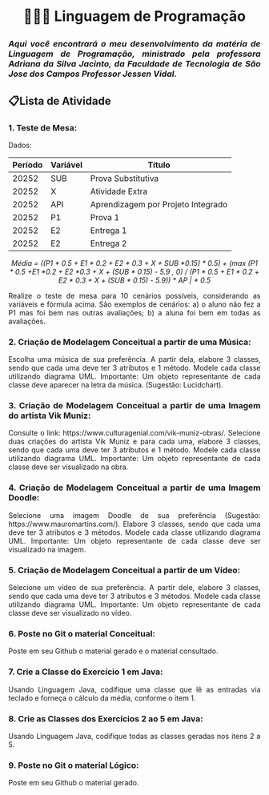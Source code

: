 # <p align="center">👨🏽‍💻 Linguagem de Programação </p>

### <p align="justify"><em>Aqui você encontrará o meu desenvolvimento da matéria de Linguagem de Programação, ministrado pela professora Adriana da Silva Jacinto, da Faculdade de Tecnologia de São Jose dos Campos Professor Jessen Vidal.</p></em>
</p>

<!-- ## <p align="center">Crie um repositório chamado "bertoti" -> pasta "engenhariadesoftware" -> arquivo "readme.md" e faça as seguintes atividades (já vou comentá-las):</p> -->

## 📋Lista de Atividade

### <p align="justify">1. Teste de Mesa: </p>

<p align="justify">Dados:

<table>
  <thead>
    <tr>
      <th>Período</th>
      <th>Variável</th>
      <th>Título</th>
    </tr>
  </thead>
  <tbody>
    <tr>
      <td>20252</td>
      <td>SUB</td>
      <td>Prova Substitutiva</td>
    </tr>
    <tr>
      <td>20252</td>
      <td>X</td>
      <td>Atividade Extra </td>
    </tr>
    <tr>
      <td>20252</td>
      <td>API</td>
      <td>Aprendizagem por Projeto Integrado</td>
    </tr>
    <tr>
      <td>20252</td>
      <td>P1</td>
      <td>Prova 1</td>
    </tr>
    <tr>
      <td>20252</td>
      <td>E2</td>
      <td>Entrega 1</td>
    </tr>
    <tr>
      <td>20252</td>
      <td>E2</td>
      <td>Entrega 2</td>
    </tr>
  </tbody>
</table></p>

<p align=" center"><em>Média = ((P1 * 0.5 + E1 * 0.2 + E2 * 0.3 + X + SUB *0.15) * 0.5) + (max (P1 * 0.5 +E1 *0.2 + E2 *0.3 + X + (SUB * 0.15) - 5.9 , 0) / (P1 * 0.5 + E1 * 0.2 + E2 * 0.3 + X + (SUB * 0.15) - 5.9)) * AP | * 0.5 </em></p>

<p align="justify">Realize o teste de mesa para 10 cenários possíveis, considerando as variáveis e fórmula acima.
São exemplos de cenários:
  a) o aluno não fez a P1 mas foi bem nas outras avaliações;
  b) a aluna foi bem em todas as avaliações.</p>


### <p align="justify">2. Criação de Modelagem Conceitual a partir de uma Música: </p>
<p align="justify">Escolha uma música de sua preferência. 
A partir dela, elabore 3 classes, sendo que cada uma deve ter 3 atributos e 1 método. 
Modele cada classe utilizando diagrama UML. Importante: Um objeto representante de cada classe deve aparecer na letra da música. (Sugestão: Lucidchart).</p>

### <p align="justify">3. Criação de Modelagem Conceitual a partir de uma Imagem do artista Vik Muniz: </p>
<p align="justify">Consulte o link: https://www.culturagenial.com/vik-muniz-obras/. 
Selecione duas criações do artista Vik Muniz e para cada uma, elabore 3 classes, sendo que cada uma deve ter 3 atributos e 1 método. 
Modele cada classe utilizando diagrama UML. Importante: Um objeto representante de cada classe deve ser visualizado na obra.</p>

### <p align="justify">4. Criação de Modelagem Conceitual a partir de uma Imagem Doodle: </p>
<p align="justify">Selecione uma imagem Doodle de sua preferência (Sugestão: https://www.mauromartins.com/). 
Elabore 3 classes, sendo que cada uma deve ter 3 atributos e 3 métodos. 
Modele cada classe utilizando diagrama UML. Importante: Um objeto representante de cada classe deve ser visualizado na imagem.</p>

### <p align="justify">5. Criação de Modelagem Conceitual a partir de um Vídeo: </p>
<p align="justify">Selecione um vídeo de sua preferência. A partir dele, elabore 3 classes, sendo que cada uma deve ter 3 atributos e 3 métodos. 
Modele cada classe utilizando diagrama UML. Importante: Um objeto representante de cada classe deve ser visualizado no vídeo.</p>

### <p align="justify">6. Poste no Git o material Conceitual: </p>
<p align="justify">Poste em seu Github o material gerado e o material consultado.</p>

### <p align="justify">7. Crie a Classe do Exercício 1 em Java: </p>
<p align="justify">Usando Linguagem Java, codifique uma classe que lê as entradas via teclado e forneça o cálculo da média, conforme o item 1.</p>

### <p align="justify">8. Crie as Classes dos Exercícios 2 ao 5 em Java: </p>
<p align="justify">Usando Linguagem Java, codifique todas as classes geradas nos itens 2 a 5.</p>

### <p align="justify">9. Poste no Git o material Lógico: </p>
<p align="justify">Poste em seu Github o material gerado.</p>
